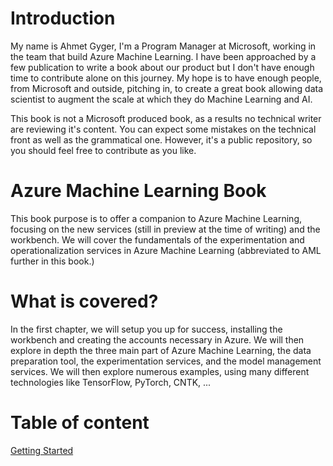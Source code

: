 # Introduction
My name is Ahmet Gyger, I'm a Program Manager at Microsoft, working in the team that build Azure Machine Learning. I have been approached by a few publication to write a book about our product but I don't have enough time to contribute alone on this journey. My hope is to have enough people, from Microsoft and outside, pitching in, to create a great book allowing data scientist to augment the scale at which they do Machine Learning and AI. 

This book is not a Microsoft produced book, as a results no technical writer are reviewing it's content. You can expect some mistakes on the technical front as well as the grammatical one. However, it's a public repository, so you should feel free to contribute as you like. 

# Azure Machine Learning Book
This book purpose is to offer a companion to Azure Machine Learning, focusing on the new services (still in preview at the time of writing) and the workbench. We will cover the fundamentals of the experimentation and operationalization services in Azure Machine Learning (abbreviated to AML further in this book.)

# What is covered? 
In the first chapter, we will setup you up for success, installing the workbench and creating the accounts necessary in Azure. We will then explore in depth the three main part of Azure Machine Learning, the data preparation tool, the experimentation services, and the model management services. We will then explore numerous examples, using many different technologies like TensorFlow, PyTorch, CNTK, ... 

# Table of content 
[Getting Started](getting_started.md)

